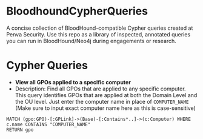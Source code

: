 # BloodhoundCypherQueries
A concise collection of BloodHound-compatible Cypher queries created at Penva Security. Use this repo as a library of inspected, annotated queries you can run in BloodHound/Neo4j during engagements or research.

# Cypher Queries

- **View all GPOs applied to a specific computer**
- Description: Find all GPOs that are applied to any specific computer. This query identifies GPOs that are applied at both the Domain Level and the OU level. Just enter the computer name in place of `COMPUTER_NAME` (Make sure to input exact computer name here as this is case-sensitive)
```
MATCH (gpo:GPO)-[:GPLink]->(Base)-[:Contains*..]->(c:Computer) WHERE c.name CONTAINS "COMPUTER_NAME"
RETURN gpo
```
